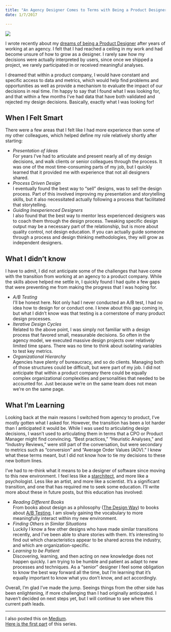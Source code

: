 ```yaml
---
title: "An Agency Designer Comes to Terms with Being a Product Designer"
date: 1/7/2017  

---
```

<div class="image-wrapper image-full">
		<img src="../images/blog/shame.gif" />
</div>

I wrote recently about my [dreams of being a Product Designer](http://aarongitlin.com/writings/product-design-dreams-1.html) after years of working at an agency. I felt that I had reached a ceiling in my work and had become unsure of how to grow as a designer. I rarely saw how my decisions were actually interpreted by users, since once we shipped a project, we rarely participated in or received meaningful analyses.

I dreamed that within a product company, I would have constant and specific access to data and metrics, which would help find problems and opportunities as well as provide a mechanism to evaluate the impact of our decisions in real time. I’m happy to say that I found what I was looking for, and that within a few months I’ve had data that have both validated and rejected my design decisions. Basically, exactly what I was looking for!


## When I Felt Smart

There were a few areas that I felt like I had more experience than some of my other colleagues, which helped define my role relatively shortly after starting:

- *Presentation of Ideas*  
  For years I’ve had to articulate and present nearly all of my design decisions, and walk clients or senior colleagues through the process. It was one of the most time-consuming parts of my job, but I quickly learned that it provided me with experience that not all designers shared.
- *Process Driven Design*  
  I eventually found the best way to “sell” designs, was to sell the design process. Part of this involved improving my presentation and storytelling skills, but it also necessitated actually following a process that facilitated that storytelling.
- *Guiding Inexperienced Designers*  
  I also found that the best way to mentor less experienced designers was to coach them through the design process. Tweaking specific design output may be a necessary part of the relationship, but is more about quality control, not design education. If you can actually guide someone through a process and design thinking methodologies, they will grow as independent designers.


## What I didn’t know

I have to admit, I did not anticipate some of the challenges that have come with the transition from working at an agency to a product company. While the skills above helped me settle in, I quickly found I had quite a few gaps that were preventing me from making the progress that I was hoping for.

- *A/B Testing*  
  I’ll be honest here. Not only had I never conducted an A/B test, I had no idea how to design for or conduct one. I knew about this gap coming in, but what I didn’t know was that testing is a cornerstone of many product design processes.
- *Iterative Design Cycles*  
  Related to the above point, I was simply not familiar with a design process that favored small, measurable decisions. So often in the agency model, we executed massive design projects over relatively limited time spans. There was no time to think about isolating variables to test key metrics.
- *Organizational Hierarchy*  
  Agencies have plenty of bureaucracy, and so do clients. Managing both of those structures could be difficult, but were part of my job. I did not anticipate that within a product company there could be equally complex organizational complexities and personalities that needed to be accounted for. Just because we’re on the same team does not mean we’re on the same page.


## What I’m Learning

Looking back at the main reasons I switched from agency to product, I’ve mostly gotten what I asked for. However, the transition has been a lot harder than I anticipated it would be. While I was used to articulating design decisions, I wasn’t used to articulating them in terms that a CPO or Product Manager might find convincing. “Best practices,” “Heuristic Analyses,” and “Industry Reviews,” were still part of the conversation, but were secondary to metrics such as “conversion” and “Average Order Values (AOV).” I knew what these terms meant, but I did not know how to tie my decisions to these new bottom lines.

I’ve had to re-think what it means to be a designer of software since moving to this new environment. I feel less like a [starchitect](https://en.wikipedia.org/wiki/Starchitect), and more like a psychologist. Less like an artist, and more like a scientist. It’s a significant transition, and one that has required me to seek some education. I’ll write more about these in future posts, but this education has involved:

- *Reading Different Books*  
  From books about design as a philosophy ([The Design Way](https://mitpress.mit.edu/books/design-way)) to books about [A/B Testing](http://shop.oreilly.com/product/0636920026228.do), I am slowly gaining the vocabulary to more meaningfully interact within my new environment.
- *Finding Others in Similar Situations*  
  Luckily I know a few other designs who have made similar transitions recently, and I’ve been able to share stories with them. It’s interesting to find out which characteristics appear to be shared across the industry, and which are organization-specific.
- *Learning to be Patient*  
  Discovering, learning, and then acting on new knowledge does not happen quickly. I am trying to be humble and patient as adapt to new processes and techniques. As a “senior” designer I feel some obligation to know the best way forward all the time, but I’m learning that it’s equally important to know what you don’t know, and act accordingly.

Overall, I’m glad I’ve made the jump. Seeings things from the other side has been enlightening, if more challenging than I had originally anticipated. I haven’t decided on next steps yet, but I will continue to see where this current path leads.


----------

I also posted this on [Medium](http://medium.com/@aarongitlin).   
[Here is the first part](http://aarongitlin.com/writings/product-design-dreams-1.html) of this series.
